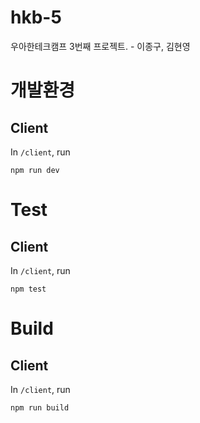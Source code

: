# hkb-5

우아한테크캠프 3번째 프로젝트. - 이종구, 김현영

# 개발환경

## Client

In `/client`, run

```shell
npm run dev
```

# Test

## Client

In `/client`, run

```shell
npm test
```

# Build

## Client

In `/client`, run

```shell
npm run build
```
